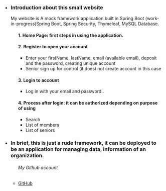 <!DOCTYPE html>
<html>

<body>
	<main>
	<ul>	
     
<h3><li> Introduction about this small website</li></h3> 
  <p>My website is A mock framework application built in Spring Boot (work-in-progress)Spring Boot, Spring Security, Thymeleaf, MySQL Database.</p>
<ol>
	  <h4>1.  Home Page: first steps in using the application. </h4>   
	  <h4>2.  Register to open your account</h4>
	   <ul>
		   <li>Enter your firstName, lastName, email (available email), deposit  and the password, creating unique account </li>
		   <li>Senior sign up for control (it doest not create account in this case </li>   
	   </ul>
	   <h4>3. Login to account</h4>
	   <ul>
		   <li>Log in with your email and password .</li> 
		 	   </ul>
	  <h4>4. Process after login: it can be authorized depending on purpose of using</h4>
	   <ul>
		   <li>Search </li> 
		   <li>List of members</li>
		   <li>List of seniors</li>
	   </ul>
</ol>
 <h3><li>In brief, this is just a rude framework, it can be deployed to be an application for managing data, information of an organization.</li></h3>
     	


 
	

  <ul>
	 <h6>My Github account</h6>
  	    <li><a href="https://github.com/hoanguyen77/OCT.git"> GitHub </a> </li>
    </ul>  
        


 </ul>
	
 
 </main>	
  

</body>

</html>
